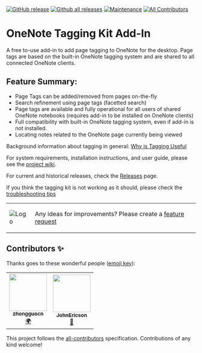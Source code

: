 [![GitHub release](https://img.shields.io/github/release/WetHat/OnenoteTaggingKit)](https://GitHub.com/WetHat/OnenoteTaggingKit/releases/)
[![Github all releases](https://img.shields.io/github/downloads/WetHat/OnenoteTaggingKit/total.svg)](https://GitHub.com/WetHat/OnenoteTaggingKit/releases/)
[![Maintenance](https://img.shields.io/badge/Maintained%3F-yes-green.svg)](https://GitHub.com/WetHat/OnenoteTaggingKit/graphs/commit-activity)
[![All Contributors](https://img.shields.io/badge/all_contributors-2-orange.svg?style=flat-square)](#contributors-)

# OneNote Tagging Kit Add-In

A free to-use add-in to add page tagging to OneNote for the desktop. Page tags are based on the built-in OneNote
tagging system and are shared to all connected OneNote clients.

## Feature Summary:

* Page Tags can be added/removed from pages on-the-fly
* Search refinement using page tags (facetted search)
* Page tags are available and fully operational for all users of shared OneNote notebooks (requires add-in to be installed on OneNote clients)
* Full compatibility with built-in OneNote tagging system, even if add-in is not installed.
* Locating notes related to the OneNote page currently being viewed

Background information about tagging in general: [Why is Tagging Useful](https://github.com/WetHat/OnenoteTaggingKit/wiki/Use-of-Tags)

For system requirements, installation instructions, and user guide,
please see the [project wiki](https://github.com/WetHat/OnenoteTaggingKit/wiki).

For current and historical releases, check the [Releases](https://github.com/WetHat/OnenoteTaggingKit/releases) page.

If you think the tagging kit is not working as it should, please check the [troubleshooting tips](https://github.com/WetHat/OnenoteTaggingKit/wiki/Troubleshooting-Tips)

<table><tr><td>
  
![Logo](https://github.com/WetHat/OnenoteTaggingKit/wiki/images/logo100x100.png)

</td><td>

Any ideas for improvements? Please create a [feature request](https://github.com/WetHat/OnenoteTaggingKit/issues)

</td></tr></table>
  
## Contributors ✨

Thanks goes to these wonderful people ([emoji key](https://allcontributors.org/docs/en/emoji-key)):

<!-- ALL-CONTRIBUTORS-LIST:START - Do not remove or modify this section -->
<!-- prettier-ignore-start -->
<!-- markdownlint-disable -->
<table>
  <tr>
    <td align="center"><a href="https://github.com/zhongguocn"><img src="https://avatars2.githubusercontent.com/u/38025627?v=4" width="100px;" alt=""/><br /><sub><b>zhongguocn</b></sub></a><br /><a href="#translation-zhongguocn" title="Translation">🌍</a></td>
    <td align="center"><a href="https://github.com/JohnEricson"><img src="https://avatars0.githubusercontent.com/u/946327?v=4" width="100px;" alt=""/><br /><sub><b>JohnEricson</b></sub></a><br /><a href="#ideas-JohnEricson" title="Ideas, Planning, & Feedback">🤔</a></td>
  </tr>
</table>

<!-- markdownlint-enable -->
<!-- prettier-ignore-end -->
<!-- ALL-CONTRIBUTORS-LIST:END -->

This project follows the [all-contributors](https://github.com/all-contributors/all-contributors) specification. Contributions of any kind welcome!
